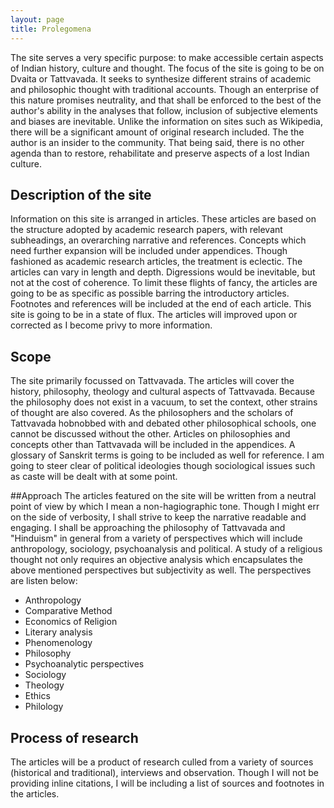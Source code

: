 ```yaml
---
layout: page
title: Prolegomena 
---
```

The site serves a very specific purpose: to make accessible certain aspects of Indian history, culture and thought. The focus of the site is going to be on Dvaita or Tattvavada. It seeks to synthesize different strains of academic and philosophic thought with traditional accounts. Though an enterprise of this nature promises neutrality, and that shall be enforced to the best of the author's ability in the analyses that follow, inclusion of subjective elements and biases are inevitable. Unlike the information on sites such as Wikipedia, there will be a significant amount of original research included.  The the author is an insider to the community. That being said, there is no other agenda than to restore, rehabilitate and preserve aspects of a lost Indian culture.

## Description of the site
Information on this site is arranged in articles. These articles are based on the structure adopted by academic research papers, with relevant subheadings, an overarching narrative and references. Concepts which need further expansion will be included under appendices. Though fashioned as academic research articles, the treatment is eclectic. The articles can vary in length and depth. Digressions would be inevitable, but not at the cost of coherence. To limit these flights of fancy, the articles are going to be as specific as possible barring the introductory articles. Footnotes and references will be included at the end of each article. This site is going to be in a state of flux. The articles will improved upon or corrected as I become privy to more information. 

## Scope
The site primarily focussed on Tattvavada. The articles will cover the history, philosophy, theology and cultural aspects of Tattvavada. Because the philosophy does not exist in a vacuum, to set the context, other strains of thought are also covered. As the philosophers and the scholars of Tattvavada hobnobbed with and debated other philosophical schools, one cannot be discussed without the other. Articles on philosophies and concepts other than Tattvavada will be included in the appendices. A glossary of Sanskrit terms is going to be  included as well for reference. I am going to steer clear of political ideologies  though sociological issues such as caste will be dealt with at some point. 

##Approach
The articles featured on the site will be written from a neutral point of view by which I mean a non-hagiographic tone. Though I might err on the side of verbosity, I shall strive to keep the narrative readable and engaging. I shall be approaching the philosophy of Tattvavada and "Hinduism" in general from a variety of perspectives which will include anthropology, sociology, psychoanalysis and political. A study of a religious thought not only requires an objective analysis which encapsulates the above mentioned perspectives but subjectivity as well. The perspectives are listen below:
* Anthropology
* Comparative Method
* Economics of Religion
* Literary analysis
* Phenomenology
* Philosophy
* Psychoanalytic perspectives
* Sociology
* Theology
* Ethics
* Philology

## Process of research
The articles will be a product of research culled from a variety of sources (historical and traditional), interviews and observation. Though I will not be providing inline citations, I will be including a list of sources and footnotes in the articles. 